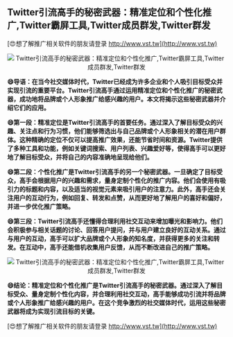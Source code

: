 ## **Twitter引流高手的秘密武器：精准定位和个性化推广,Twitter霸屏工具,Twitter成员群发,Twitter群发**

[😍想了解推广相关软件的朋友请登录 http://www.vst.tw](http://www.vst.tw)

 <center><img src="https://vst.tw/MP4/tuiguang/png/3.png" alt="Twitter引流高手的秘密武器：精准定位和个性化推广,Twitter霸屏工具,Twitter成员群发,Twitter群发"></center>

**😄导语：在当今社交媒体时代，Twitter已经成为许多企业和个人吸引目标受众并实现引流的重要平台。Twitter引流高手通过运用精准定位和个性化推广的秘密武器，成功地将品牌或个人形象推广给感兴趣的用户。本文将揭示这些秘密武器并介绍它们的应用。**

**😄第一段：精准定位是Twitter引流高手的首要任务。通过深入了解目标受众的兴趣、关注点和行为习惯，他们能够筛选出与自己品牌或个人形象相关的潜在用户群体。这种精确的定位不仅可以提高推广效果，还能节省时间和资源。Twitter提供了多种工具和功能，例如关键词搜索、用户列表、兴趣爱好等，使得高手可以更好地了解目标受众，并将自己的内容准确地呈现给他们。**

**😄第二段：个性化推广是Twitter引流高手的另一个秘密武器。一旦确定了目标受众，高手会根据用户的兴趣和需求，量身定制个性化的推广内容。他们会使用有吸引力的标题和内容，以及适当的视觉元素来吸引用户的注意力。此外，高手还会关注用户的互动行为，例如回复、转发和点赞，从而更好地了解用户的喜好和偏好，并进一步优化推广策略。**

**😄第三段：Twitter引流高手还懂得合理利用社交互动来增加曝光和影响力。他们会积极参与相关话题的讨论、回答用户提问，并与用户建立良好的互动关系。通过与用户的互动，高手可以扩大品牌或个人形象的知名度，并获得更多的关注和转发。在互动中，高手还能借机收集用户反馈，从而不断改进自己的推广策略。**

 <center><img src="https://vst.tw/MP4/tuiguang/png/5.png" alt="Twitter引流高手的秘密武器：精准定位和个性化推广,Twitter霸屏工具,Twitter成员群发,Twitter群发"></center>

**😄结论：精准定位和个性化推广是Twitter引流高手的秘密武器。通过深入了解目标受众、量身定制个性化内容，并合理利用社交互动，高手能够成功引流并将品牌或个人形象推广给感兴趣的用户。在这个竞争激烈的社交媒体时代，运用这些秘密武器将成为实现引流目标的关键。**

[😍想了解推广相关软件的朋友请登录 http://www.vst.tw](http://www.vst.tw)



